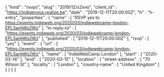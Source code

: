 {
  "kind" : "rsvps",
  "slug" : "2019/12/s2xno",
  "client_id" : "https://indigenous.realize.be",
  "date" : "2019-12-11T20:00:00Z",
  "h" : "h-entry",
  "properties" : {
    "name" : [ "RSVP yes to https://events.indieweb.org/2020/03/indiewebcamp-london-EPL3anhWs2Wz" ],
    "in-reply-to" : [ "https://events.indieweb.org/2020/03/indiewebcamp-london-EPL3anhWs2Wz" ],
    "published" : [ "2019-12-11T20:00:00Z" ],
    "rsvp" : [ "yes" ],
    "event" : {
      "url" : [ "https://events.indieweb.org/2020/03/indiewebcamp-london-EPL3anhWs2Wz" ],
      "name" : [ "IndieWebCamp London" ],
      "start" : [ "2020-03-14" ],
      "end" : [ "2020-03-15" ],
      "location" : {
        "street-address" : [ "70 Wilson St" ],
        "locality" : [ "London" ],
        "country-name" : [ "United Kingdom" ]
      }
    }
  }
}
